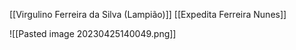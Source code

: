 [[Virgulino Ferreira da Silva (Lampião)]]
[[Expedita Ferreira Nunes]]


![[Pasted image 20230425140049.png]]